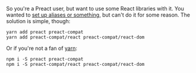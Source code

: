 So you're a Preact user, but want to use some React libraries with it. You wanted to [set up aliases or something](https://preactjs.com/guide/switching-to-preact#easy-preact-compat-alias), but can't do it for some reason. The solution is simple, though:

```
yarn add preact preact-compat
yarn add preact-compat/react preact-compat/react-dom
```

Or if you're not a fan of [yarn](http://yarnpkg.com/):

```
npm i -S preact preact-compat
npm i -S preact-compat/react preact-compat/react-dom
```
